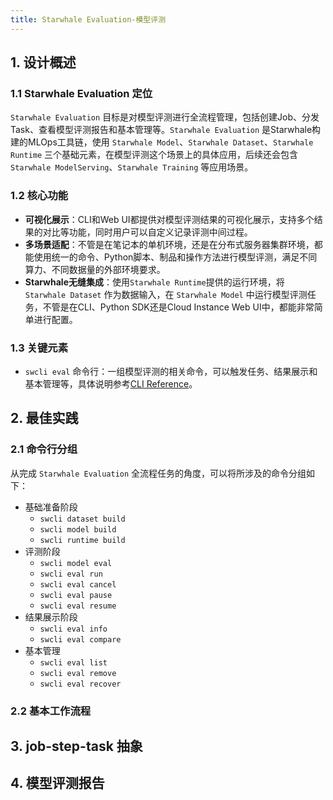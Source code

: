 ```yaml
---
title: Starwhale Evaluation-模型评测
---
```


## 1. 设计概述

### 1.1 Starwhale Evaluation 定位

`Starwhale Evaluation` 目标是对模型评测进行全流程管理，包括创建Job、分发Task、查看模型评测报告和基本管理等。`Starwhale Evaluation` 是Starwhale构建的MLOps工具链，使用 `Starwhale Model`、`Starwhale Dataset`、`Starwhale Runtime` 三个基础元素，在模型评测这个场景上的具体应用，后续还会包含 `Starwhale ModelServing`、`Starwhale Training` 等应用场景。

### 1.2 核心功能

- **可视化展示**：CLI和Web UI都提供对模型评测结果的可视化展示，支持多个结果的对比等功能，同时用户可以自定义记录评测中间过程。
- **多场景适配**：不管是在笔记本的单机环境，还是在分布式服务器集群环境，都能使用统一的命令、Python脚本、制品和操作方法进行模型评测，满足不同算力、不同数据量的外部环境要求。
- **Starwhale无缝集成**：使用`Starwhale Runtime`提供的运行环境，将 `Starwhale Dataset` 作为数据输入，在 `Starwhale Model` 中运行模型评测任务，不管是在CLI、Python SDK还是Cloud Instance Web UI中，都能非常简单进行配置。

### 1.3 关键元素

- `swcli eval` 命令行：一组模型评测的相关命令，可以触发任务、结果展示和基本管理等，具体说明参考[CLI Reference](../reference/cli/eval.md)。

## 2. 最佳实践

### 2.1 命令行分组

从完成 `Starwhale Evaluation` 全流程任务的角度，可以将所涉及的命令分组如下：

- 基础准备阶段
  - `swcli dataset build`
  - `swcli model build`
  - `swcli runtime build`
- 评测阶段
  - `swcli model eval`
  - `swcli eval run`
  - `swcli eval cancel`
  - `swcli eval pause`
  - `swcli eval resume`
- 结果展示阶段
  - `swcli eval info`
  - `swcli eval compare`
- 基本管理
  - `swcli eval list`
  - `swcli eval remove`
  - `swcli eval recover`


### 2.2 基本工作流程

## 3. job-step-task 抽象

## 4. 模型评测报告
